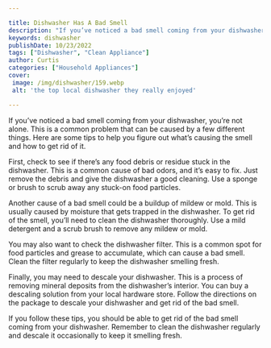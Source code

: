 ```yaml
---

title: Dishwasher Has A Bad Smell
description: "If you’ve noticed a bad smell coming from your dishwasher, you’re not alone. This is a common problem that can be caused by a few ...learn more about it now"
keywords: dishwasher
publishDate: 10/23/2022
tags: ["Dishwasher", "Clean Appliance"]
author: Curtis
categories: ["Household Appliances"]
cover: 
 image: /img/dishwasher/159.webp
 alt: 'the top local dishwasher they really enjoyed'

---
```


If you’ve noticed a bad smell coming from your dishwasher, you’re not alone. This is a common problem that can be caused by a few different things. Here are some tips to help you figure out what’s causing the smell and how to get rid of it.

First, check to see if there’s any food debris or residue stuck in the dishwasher. This is a common cause of bad odors, and it’s easy to fix. Just remove the debris and give the dishwasher a good cleaning. Use a sponge or brush to scrub away any stuck-on food particles.

Another cause of a bad smell could be a buildup of mildew or mold. This is usually caused by moisture that gets trapped in the dishwasher. To get rid of the smell, you’ll need to clean the dishwasher thoroughly. Use a mild detergent and a scrub brush to remove any mildew or mold.

You may also want to check the dishwasher filter. This is a common spot for food particles and grease to accumulate, which can cause a bad smell. Clean the filter regularly to keep the dishwasher smelling fresh.

Finally, you may need to descale your dishwasher. This is a process of removing mineral deposits from the dishwasher’s interior. You can buy a descaling solution from your local hardware store. Follow the directions on the package to descale your dishwasher and get rid of the bad smell.

If you follow these tips, you should be able to get rid of the bad smell coming from your dishwasher. Remember to clean the dishwasher regularly and descale it occasionally to keep it smelling fresh.

